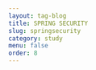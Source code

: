```yaml
---
layout: tag-blog
title: SPRING SECURITY
slug: springsecurity
category: study
menu: false
order: 8
---
```

